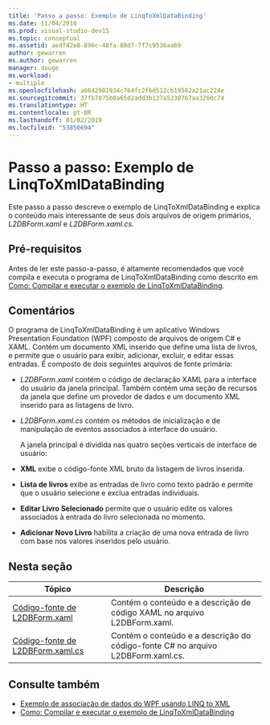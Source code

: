 ```yaml
---
title: 'Passo a passo: Exemplo de LinqToXmlDataBinding'
ms.date: 11/04/2016
ms.prod: visual-studio-dev15
ms.topic: conceptual
ms.assetid: aedf42e8-896c-48fa-88df-7f7c9536aa69
author: gewarren
ms.author: gewarren
manager: douge
ms.workload:
- multiple
ms.openlocfilehash: a6642981934c764fc2f6d512cb19502a21ac224e
ms.sourcegitcommit: 37fb7075b0a65d2add3b137a5230767aa3266c74
ms.translationtype: HT
ms.contentlocale: pt-BR
ms.lasthandoff: 01/02/2019
ms.locfileid: "53850694"
---
```

# <a name="walkthrough-linqtoxmldatabinding-example"></a>Passo a passo: Exemplo de LinqToXmlDataBinding
Este passo a passo descreve o exemplo de LinqToXmlDataBinding e explica o conteúdo mais interessante de seus dois arquivos de origem primários, *L2DBForm.xaml* e *L2DBForm.xaml.cs*.

## <a name="prerequisites"></a>Pré-requisitos
 Antes de ler este passo-a-passo, é altamente recomendados que você compila e executa o programa de LinqToXmlDataBinding como descrito em [Como: Compilar e executar o exemplo de LinqToXmlDataBinding](../designers/how-to-build-and-run-the-linqtoxmldatabinding-example.md).

## <a name="remarks"></a>Comentários
 O programa de LinqToXmlDataBinding é um aplicativo Windows Presentation Foundation (WPF) composto de arquivos de origem C# e XAML. Contém um documento XML inserido que define uma lista de livros, e permite que o usuário para exibir, adicionar, excluir, e editar essas entradas. É composto de dois seguintes arquivos de fonte primária:

- *L2DBForm.xaml* contém o código de declaração XAML para a interface do usuário da janela principal. Também contém uma seção de recursos da janela que define um provedor de dados e um documento XML inserido para as listagens de livro.

- *L2DBForm.xaml.cs* contém os métodos de inicialização e de manipulação de eventos associados à interface do usuário.

  A janela principal é dividida nas quatro seções verticais de interface de usuário:

- **XML** exibe o código-fonte XML bruto da listagem de livros inserida.

- **Lista de livros** exibe as entradas de livro como texto padrão e permite que o usuário selecione e exclua entradas individuais.

- **Editar Livro Selecionado** permite que o usuário edite os valores associados à entrada do livro selecionada no momento.

- **Adicionar Novo Livro** habilita a criação de uma nova entrada de livro com base nos valores inseridos pelo usuário.

## <a name="in-this-section"></a>Nesta seção

|Tópico|Descrição|
|-----------|-----------------|
|[Código-fonte de L2DBForm.xaml](../designers/l2dbform-xaml-source-code.md)|Contém o conteúdo e a descrição de código XAML no arquivo L2DBForm.xaml.|
|[Código-fonte de L2DBForm.xaml.cs](../designers/l2dbform-xaml-cs-source-code.md)|Contém o conteúdo e a descrição do código-fonte C# no arquivo L2DBForm.xaml.cs.|

## <a name="see-also"></a>Consulte também

- [Exemplo de associação de dados do WPF usando LINQ to XML](../designers/wpf-data-binding-using-linq-to-xml-example.md)
- [Como: Compilar e executar o exemplo de LinqToXmlDataBinding](../designers/how-to-build-and-run-the-linqtoxmldatabinding-example.md)
